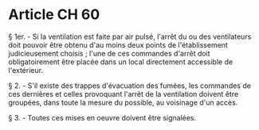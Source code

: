 # Article CH 60

§ 1er. - Si la ventilation est faite par air pulsé, l'arrêt du ou des ventilateurs doit pouvoir être obtenu d'au moins deux points de l'établissement judicieusement choisis ; l'une de ces commandes d'arrêt doit obligatoirement être placée dans un local directement accessible de l'extérieur.

§ 2. - S'il existe des trappes d'évacuation des fumées, les commandes de ces dernières et celles provoquant l'arrêt de la ventilation doivent être groupées, dans toute la mesure du possible, au voisinage d'un accès.

§ 3. - Toutes ces mises en oeuvre doivent être signalées.
